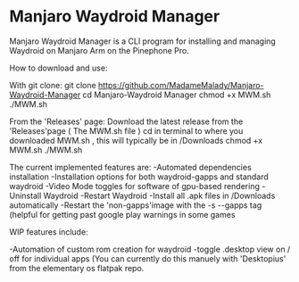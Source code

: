 # Manjaro Waydroid Manager
Manjaro Waydroid Manager is a CLI program for installing and managing Waydroid on Manjaro Arm on the Pinephone Pro.

How to download and use:

With git clone:
git clone https://github.com/MadameMalady/Manjaro-Waydroid-Manager
cd Manjaro-Waydroid Manager
chmod +x MWM.sh
./MWM.sh
    
From the 'Releases' page:
Download the latest release from the 'Releases'page (  The MWM.sh file  )
cd in terminal to where you downloaded MWM.sh , this will typically be in /Downloads
chmod +x MWM.sh
./MWM.sh
    

The current implemented features are:
  -Automated dependencies installation
  -Installation options for both waydroid-gapps and standard waydroid
  -Video Mode toggles for software of gpu-based rendering
  -Uninstall Waydroid
  -Restart Waydroid
  -Install all .apk files in /Downloads automatically
  -Restart the 'non-gapps'image with the -s --gapps tag (helpful for getting past google play warnings in some games



WIP features include:

-Automation of custom rom creation for waydroid
-toggle .desktop view on / off for individual apps (You can currently do this manuely with 'Desktopius' from the elementary os flatpak repo.
